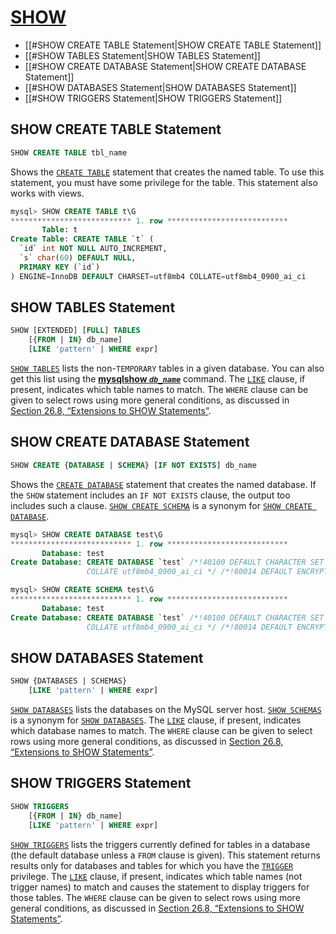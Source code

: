# [SHOW](https://dev.mysql.com/doc/refman/8.0/en/show.html)

- [[#SHOW CREATE TABLE Statement|SHOW CREATE TABLE Statement]]
- [[#SHOW TABLES Statement|SHOW TABLES Statement]]
- [[#SHOW CREATE DATABASE Statement|SHOW CREATE DATABASE Statement]]
- [[#SHOW DATABASES Statement|SHOW DATABASES Statement]]
- [[#SHOW TRIGGERS Statement|SHOW TRIGGERS Statement]]

## SHOW CREATE TABLE Statement

```sql
SHOW CREATE TABLE tbl_name
```

Shows the [`CREATE TABLE`](https://dev.mysql.com/doc/refman/8.0/en/create-table.html "13.1.20 CREATE TABLE Statement") statement that creates the named table. To use this statement, you must have some privilege for the table. This statement also works with views.

```sql
mysql> SHOW CREATE TABLE t\G
*************************** 1. row ***************************
       Table: t
Create Table: CREATE TABLE `t` (
  `id` int NOT NULL AUTO_INCREMENT,
  `s` char(60) DEFAULT NULL,
  PRIMARY KEY (`id`)
) ENGINE=InnoDB DEFAULT CHARSET=utf8mb4 COLLATE=utf8mb4_0900_ai_ci
```

## SHOW TABLES Statement

```sql
SHOW [EXTENDED] [FULL] TABLES
    [{FROM | IN} db_name]
    [LIKE 'pattern' | WHERE expr]
```

[`SHOW TABLES`](https://dev.mysql.com/doc/refman/8.0/en/show-tables.html "13.7.7.39 SHOW TABLES Statement") lists the non-`TEMPORARY` tables in a given database. You can also get this list using the [**mysqlshow _`db_name`_**](https://dev.mysql.com/doc/refman/8.0/en/mysqlshow.html "4.5.7 mysqlshow — Display Database, Table, and Column Information") command. The [`LIKE`](https://dev.mysql.com/doc/refman/8.0/en/string-comparison-functions.html#operator_like) clause, if present, indicates which table names to match. The `WHERE` clause can be given to select rows using more general conditions, as discussed in [Section 26.8, “Extensions to SHOW Statements”](https://dev.mysql.com/doc/refman/8.0/en/extended-show.html "26.8 Extensions to SHOW Statements").

## SHOW CREATE DATABASE Statement

```sql
SHOW CREATE {DATABASE | SCHEMA} [IF NOT EXISTS] db_name
```

Shows the [`CREATE DATABASE`](https://dev.mysql.com/doc/refman/8.0/en/create-database.html "13.1.12 CREATE DATABASE Statement") statement that creates the named database. If the `SHOW` statement includes an `IF NOT EXISTS` clause, the output too includes such a clause. [`SHOW CREATE SCHEMA`](https://dev.mysql.com/doc/refman/8.0/en/show-create-database.html "13.7.7.6 SHOW CREATE DATABASE Statement") is a synonym for [`SHOW CREATE DATABASE`](https://dev.mysql.com/doc/refman/8.0/en/show-create-database.html "13.7.7.6 SHOW CREATE DATABASE Statement").

```sql
mysql> SHOW CREATE DATABASE test\G
*************************** 1. row ***************************
       Database: test
Create Database: CREATE DATABASE `test` /*!40100 DEFAULT CHARACTER SET utf8mb4
                 COLLATE utf8mb4_0900_ai_ci */ /*!80014 DEFAULT ENCRYPTION='N' */

mysql> SHOW CREATE SCHEMA test\G
*************************** 1. row ***************************
       Database: test
Create Database: CREATE DATABASE `test` /*!40100 DEFAULT CHARACTER SET utf8mb4
                 COLLATE utf8mb4_0900_ai_ci */ /*!80014 DEFAULT ENCRYPTION='N' */
```


## SHOW DATABASES Statement

```sql
SHOW {DATABASES | SCHEMAS}
    [LIKE 'pattern' | WHERE expr]
```

[`SHOW DATABASES`](https://dev.mysql.com/doc/refman/8.0/en/show-databases.html "13.7.7.14 SHOW DATABASES Statement") lists the databases on the MySQL server host. [`SHOW SCHEMAS`](https://dev.mysql.com/doc/refman/8.0/en/show-databases.html "13.7.7.14 SHOW DATABASES Statement") is a synonym for [`SHOW DATABASES`](https://dev.mysql.com/doc/refman/8.0/en/show-databases.html "13.7.7.14 SHOW DATABASES Statement"). The [`LIKE`](https://dev.mysql.com/doc/refman/8.0/en/string-comparison-functions.html#operator_like) clause, if present, indicates which database names to match. The `WHERE` clause can be given to select rows using more general conditions, as discussed in [Section 26.8, “Extensions to SHOW Statements”](https://dev.mysql.com/doc/refman/8.0/en/extended-show.html "26.8 Extensions to SHOW Statements").


## SHOW TRIGGERS Statement

```sql
SHOW TRIGGERS
    [{FROM | IN} db_name]
    [LIKE 'pattern' | WHERE expr]
```

[`SHOW TRIGGERS`](https://dev.mysql.com/doc/refman/8.0/en/show-triggers.html "13.7.7.40 SHOW TRIGGERS Statement") lists the triggers currently defined for tables in a database (the default database unless a `FROM` clause is given). This statement returns results only for databases and tables for which you have the [`TRIGGER`](https://dev.mysql.com/doc/refman/8.0/en/privileges-provided.html#priv_trigger) privilege. The [`LIKE`](https://dev.mysql.com/doc/refman/8.0/en/string-comparison-functions.html#operator_like) clause, if present, indicates which table names (not trigger names) to match and causes the statement to display triggers for those tables. The `WHERE` clause can be given to select rows using more general conditions, as discussed in [Section 26.8, “Extensions to SHOW Statements”](https://dev.mysql.com/doc/refman/8.0/en/extended-show.html "26.8 Extensions to SHOW Statements").